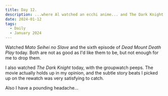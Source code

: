 ```yaml
---
title: Day 12.
description: ...where Al watched an ecchi anime... and The Dark Knight.
date: 2024-01-12
tags: 
  - Daily
  - January 2024
---
```

Watched *Mato Seihei no Slave* and the sixth episode of *Dead Mount Death Play* today. Both are not as good as I'd like them to be, but not enough for me to drop them.

I also watched *The Dark Knight* today, with the groupwatch peeps. The movie actually holds up in my opinion, and the subtle story beats I picked up on the rewatch was very satisfying to catch.

Also I have a pounding headache...